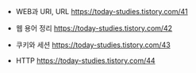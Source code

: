 * WEB과 URI, URL
https://today-studies.tistory.com/41

* 웹 용어 정리
https://today-studies.tistory.com/42

* 쿠키와 세션
https://today-studies.tistory.com/43

* HTTP
https://today-studies.tistory.com/44
